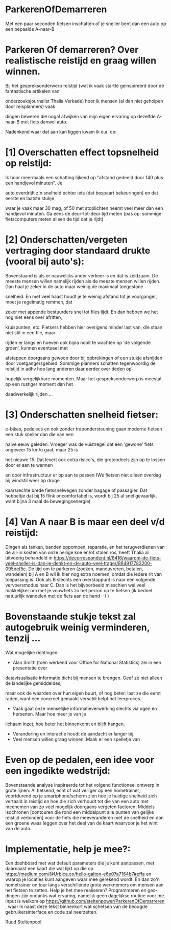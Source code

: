 # ParkerenOfDemarreren
Met een paar seconden fietsen inschatten of je sneller bent dan een auto op een bepaalde A-naar-B

Parkeren Of demarreren?
Over realistische reistijd en graag willen winnen.
===============================================================================

Bij het gespreksonderwerp reistijd (wat ik vaak startte geinspireerd door de fantastische artikelen van 

onderzoeksjournalist Thalia Verkade) hoor ik mensen (al dan niet geholpen door reisplanners) vaak 

dingen beweren die nogal afwijken van mijn eigen ervaring op dezelfde A-naar-B met fiets danwel auto. 

Nadenkend waar dat aan kan liggen kwam ik o.a. op:

[1] Overschatten effect topsnelheid op reistijd:
================================================
Ik hoor meermaals een schatting lijkend op "afstand gedeeld door 140 plus een handjevol minuten". Je 

auto overdrijft z'n snelheid echter iets (dat bespaart bekeuringen) en dat eerste en laatste stukje 

waar je vaak maar 30 mag, of 50 met stoplichten neemt veel meer dan een handjevol minuten.
Ga eens de deur-tot-deur tijd meten (pas op: sommige fietscomputers meten alleen de tijd dat je rijdt)

[2] Onderschatten/vergeten vertraging door standaard drukte (vooral bij auto's):
================================================================================
Bovenstaand is als er nauwelijks ander verkeer is en dat is zeldzaam. De meeste mensen willen namelijk rijden als de meeste mensen willen rijden. Dan haal je zeker in de auto maar weinig de maximaal toegestane 

snelheid. En met veel haast houdt je te weinig afstand tot je voorganger, moet je regelmatig remmen, dat 

zeker met appende bestuurders snel tot files lijdt. En dan hebben we het nog niet eens over afritten, 

kruispunten, etc. Fietsers hebben hier overigens minder last van, die staan niet stil in een file, maar 

rijden er langs en hoeven ook bijna nooit te wachten op 'de volgende groen', kunnen eventueel met 

afstappen doorgaans gewoon door bij opbrekingen of een stukje afsnijden door voetgangersgebied.
Sommige planners schatten tegenwoordig de reistijd in adhv hoe lang anderen daar eerder over deden op 

hopelijk vergelijkbare momenten. Maar het gespreksonderwerp is meestal op een rustiger moment dan het 

daadwerkelijk rijden ...

[3] Onderschatten snelheid fietser:
===================================
e-bikes, pedelecs en ook zonder trapondersteuning gaan moderne fietsen een stuk sneller dan die van een 

halve eeuw geleden. Vroeger was de vuistregel dat een 'gewone' fiets ongeveer 15 km/u gaat, maar 25 is 

het nieuwe 15. Dat levert ook extra risico's, die grotendeels zijn op te lossen door er aan te wennen 

en door infrastructuur er op aan te passen (We fietsen niet alleen overdag bij windstil weer op droge 

kaarsrechte brede fietssnelwegen zonder bagage of passagier. Dat hobbeltje dat bij 15 flink oncomfortabel is, wordt bij 25 al snel gevaarlijk, want bijna 3 maal de bewegingsenergie)

[4] Van A naar B is maar een deel v/d reistijd:
===============================================
Dingen als tanken, banden oppompen, reparatie, en het terugverdienen van de all-in kosten van onze heilige koe en/of stalen ros, heeft Thalia al uitvoerig behandeld in https://decorrespondent.nl/8416/waarom-de-fiets-veel-sneller-is-dan-je-denkt-en-de-auto-veel-trager/884917783200-095bef5c. De tijd om te parkeren (zoeken, manouvreren, betalen, wandelen) bij A en B wil ik hier nog extra noemen, omdat die iedere rit van toepassing is. Ook als B slechts een overstappunt is naar een volgende vervoersmodus naar C. Dan is het bijvoorbeeld misschien wel veel makkelijker om met je vouwfiets zo het perron op te fietsen (ik bedoel natuurlijk wandelen met de fiets aan de hand :-) )

Bovenstaande stukje tekst zal autogebruik weinig verminderen, tenzij ...
========================================================================
Wat mogelijke richtingen:
- Alan Smith (toen werkend voor Office for National Statistics) zei in een presentatie over 

datavisualisatie informatie dicht bij mensen te brengen. Geef ze niet alleen de landelijke gemiddeldes, 

maar ook de waarden over hun eigen buurt, of nog beter: laat ze die eerst raden, want een concreet gemaakt verschil helpt het leerproces.
- Vaak gaat onze menselijke informatieverwerking slechts via ogen en hersenen. Maar hoe meer je van je 

lichaam inzet, hoe beter het binnenkomt en blijft hangen.
- Verandering en interactie houdt de aandacht er langer bij.
- Veel mensen willen graag winnen. Maak er een spelletje van

Even op de pedalen, een idee voor een ingedikte wedstrijd:
==========================================================
Bovenstaande analyse inspireerde tot het volgend functioneel ontwerp in grote lijnen:
Al fietsend, echt of wat veiliger op een hometrainer, voortdurend op je smartphone/scherm zien hoe je huidige snelheid zich vertaald in reistijd en hoe die zich verhoudt tot die van een auto met meenemen van zo veel mogelijk doorgaans vergeten factoren: Middels isochronen [contouren die rond een middelpunt alle punten van gelijke reistijd verbinden] voor de fiets die meeveranderen met de snelheid en dan een groene waas leggen over het deel van de kaart waarvoor je het wint van de auto.

Implementatie, help je mee?:
============================
Een dashboard met wat default parameters die je kunt aanpassen, met daarnaast een kaart die wat lijkt op die op https://medium.com/@Urbica.co/hello-galton-e6e07a7164b7#effa en waarop je locaties kunt aangeven waar mee gerekend wordt. En dan zo'n hometrainer on tour langs verschillende grote werknemers om mensen aan het fietsen te zetten. Help je het mee realiseren? Programmeren en geo-dingen zijn ondanks wat ervaring, namelijk geen dagelijkse routine voor me. Input is welkom op https://github.com/steltenpower/ParkerenOfDemarreren , waar ik naast deze tekst binnenkort wat schetsen van de beoogde gebruikersinterface en code zal neerzetten.

Ruud Steltenpool

